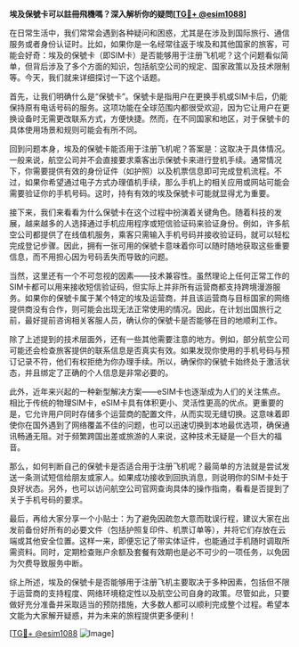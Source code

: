**埃及保號卡可以註冊飛機嗎？深入解析你的疑問[[TG💪+ @esim1088](https://t.me/s/esim1088)]**

在日常生活中，我们常常会遇到各种疑问和困惑，尤其是在涉及到国际旅行、通信服务或者身份认证时。比如，如果你是一名经常往返于埃及和其他国家的旅客，可能会好奇：埃及的保號卡（即SIM卡）是否能够用于注册飞机呢？这个问题看似简单，但背后涉及了多个方面的知识，包括航空公司的规定、国家政策以及技术限制等。今天，我们就来详细探讨一下这个话题。

首先，让我们明确什么是“保號卡”。保號卡是指用户在更换手机或SIM卡后，仍能保持原有电话号码的服务。这项功能在全球范围内都很受欢迎，因为它让用户在更换设备时无需更改联系方式，方便快捷。然而，在不同国家和地区，对于保號卡的具体使用场景和规则可能会有所不同。

回到问题本身，埃及的保號卡能否用于注册飞机呢？答案是：这取决于具体情况。一般来说，航空公司并不会直接要求乘客出示保號卡来进行登机手续。通常情况下，你需要提供有效的身份证件（如护照）以及机票信息即可完成登机流程。不过，如果你希望通过电子方式办理值机手续，那么手机上的相关应用或网站可能会需要验证你的手机号码。这时，持有有效的埃及保號卡可能就显得尤为重要。

接下来，我们来看看为什么保號卡在这个过程中扮演着关键角色。随着科技的发展，越来越多的人选择通过手机应用程序或短信验证码来验证身份。例如，许多航空公司都提供了在线值机服务，乘客只需输入手机号码并接收验证码，就可以轻松完成登记步骤。因此，拥有一张可用的保號卡意味着你可以随时随地获取这些重要信息，而不用担心因为号码丢失而导致的问题。

当然，这里还有一个不可忽视的因素——技术兼容性。虽然理论上任何正常工作的SIM卡都可以用来接收短信验证码，但实际上并非所有运营商都支持跨境漫游服务。如果你的保號卡属于某个特定的埃及运营商，并且该运营商与目标国家的网络提供商没有合作，则可能会出现无法正常使用的情况。因此，在计划出国旅行之前，最好提前咨询相关客服人员，确认你的保號卡是否能够在目的地顺利工作。

除了上述提到的技术层面外，还有一些其他需要注意的地方。例如，部分航空公司可能还会检查旅客提供的联系信息是否真实有效。如果发现你使用的手机号码与预订记录不符，他们有权拒绝为你办理手续。所以，确保你的保號卡始终处于激活状态，并且绑定了正确的个人信息是非常必要的。

此外，近年来兴起的一种新型解决方案——eSIM卡也逐渐成为人们的关注焦点。相比于传统的物理SIM卡，eSIM卡具有体积更小、灵活性更高的优点。更重要的是，它允许用户同时存储多个运营商的配置文件，从而实现无缝切换。这意味着即使你在国外遇到了网络覆盖不佳的问题，也可以迅速切换到本地最优选项，确保通讯畅通无阻。对于频繁跨国出差或旅游的人来说，这种技术无疑是一个巨大的福音。

那么，如何判断自己的保號卡是否适合用于注册飞机呢？最简单的方法就是尝试发送一条测试短信给朋友或家人。如果成功接收到回执消息，则说明你的SIM卡处于良好状态。另外，也可以访问航空公司官网查询具体的操作指南，看看是否提到了关于手机号码的要求。

最后，再给大家分享一个小贴士：为了避免因疏忽大意而耽误行程，建议大家在出发前备份好所有的必要文件（包括护照复印件、机票订单等），并将它们存放在云端或其他安全位置。这样一来，即便忘记了带实体证件，也能通过手机随时调取所需资料。同时，定期检查账户余额及套餐有效期也是必不可少的一项任务，以免因为欠费导致服务中断。

综上所述，埃及的保號卡是否能够用于注册飞机主要取决于多种因素，包括但不限于运营商的支持程度、网络环境稳定性以及航空公司自身的政策。尽管如此，只要做好充分准备并采取适当的预防措施，大多数人都可以顺利完成整个过程。希望本文能为大家解开疑惑，并为未来的旅程提供更多便利！

[[TG💪+ @esim1088](https://t.me/s/esim1088) ![Image](https://i.postimg.cc/4NQfJmqS/Snipaste-2025-05-13-00-14-12.png)]